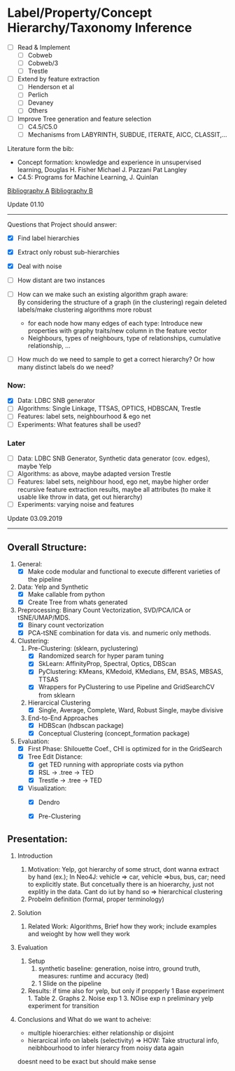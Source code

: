 # Label/Property/Concept Hierarchy/Taxonomy Inference

- [ ] Read & Implement 
    - [ ] Cobweb
    - [ ] Cobweb/3
    - [ ] Trestle
- [ ] Extend by feature extraction
    - [ ] Henderson et al 
    - [ ] Perlich
    - [ ] Devaney
    - [ ] Others
- [ ] Improve Tree generation and feature selection
    - [ ] C4.5/C5.0
    - [ ] Mechanisms from LABYRINTH, SUBDUE, ITERATE, AICC, CLASSIT,...

Literature form the bib:
- Concept formation: knowledge and experience in unsupervised learning, Douglas H. Fisher Michael J. Pazzani Pat Langley
- C4.5: Programs for Machine Learning, J. Quinlan

[Bibliography A](https://www.cs.cmu.edu/afs/cs/project/jair/pub/volume4/fisher96a-html/node22.html)
[Bibliography B](https://web.archive.org/web/20110409095215/http://www.lsi.upc.es/~talavera/conceptual-clustering.html)

Update 01.10
_______________________________________________________________________

Questions that Project should answer:  
- [x] Find label hierarchies  
- [x] Extract only robust sub-hierarchies  
- [x] Deal with noise  
- [ ] How distant are two instances  
- [ ] How can we make such an existing algorithm graph aware:  
            By considering the structure of a graph (in the clustering) regain deleted labels/make clustering 
            algorithms more robust  
    - for each node how many edges of each type: Introduce new properties with graphy traits/new column in the feature vector  
    - Neighbours, types of neighbours, type of relationships, cumulative relationship, ...  
- [ ] How much do we need to sample to get a correct hierarchy? Or how many distinct labels do we need?    


### Now:
- [x] Data: LDBC SNB generator
- [ ] Algorithms: Single Linkage, TTSAS, OPTICS, HDBSCAN, Trestle
- [ ] Features: label sets, neighbourhood & ego net
- [ ] Experiments: What features shall be used?

### Later
- [ ] Data: LDBC SNB Generator, Synthetic data generator (cov. edges), maybe Yelp
- [ ] Algorithms: as above, maybe adapted version Trestle
- [ ] Features: label sets, neighbour hood, ego net, maybe higher order recursive feature extraction results, maybe all attributes (to make it usable like throw in data, get out hierarchy)
- [ ] Experiments: varying noise and features

Update 03.09.2019
_______________________________________________________________________
## Overall Structure: ## 
1. General:
    - [x] Make code modular and functional to execute different varieties of the pipeline

2. Data: Yelp and Synthetic 
    - [x] Make callable from python
    - [x] Create Tree from whats generated

3. Preprocessing: Binary Count Vectorization, SVD/PCA/ICA or tSNE/UMAP/MDS. 
    - [x] Binary count vectorization
    - [x] PCA-tSNE combination for data vis. and numeric only methods. 

4. Clustering:
    1. Pre-Clustering: (sklearn, pyclustering)
        - [x] Randomized search for hyper param tuning
        - [x] SkLearn: AffinityProp, Spectral, Optics, DBScan
        - [x] PyClustering: KMeans, KMedoid, KMedians, EM, BSAS, MBSAS, TTSAS
        - [x] Wrappers for PyClustering to use Pipeline and GridSearchCV from sklearn
    2. Hierarcical Clustering
        - [x] Single, Average, Complete, Ward, Robust Single, maybe divisive
    3. End-to-End Approaches
        - [x] HDBScan (hdbscan package)
        - [x] Conceptual Clustering (concept_formation package)

5. Evaluation:  
    - [x] First Phase: Shilouette Coef., CHI is optimized for in the GridSearch  
    - [x] Tree Edit Distance:  
        - [x] get TED running with appropriate costs via python  
        - [x] RSL -> .tree -> TED  
        - [x] Trestle -> .tree -> TED  
    - [x] Visualization:  
        - [x] Dendro  
        - [x] Pre-Clustering  
            

## Presentation:
1. Introduction
    1. Motivation: Yelp, got hierarchy of some struct, dont wanna extract by hand (ex.); In Neo4J: vehicle => car, vehicle =>bus, bus, car; need to explicitly state. But concetually there is an hioerarchy, just not explitly in the data. Cant do iut by hand so => hierarchical clustering 
    2.  Probelm definition (formal, proper terminology)
2. Solution
    1. Related Work: Algorithms, Brief how they work; include examples and weioght by how well they work
3. Evaluation
    1. Setup
        1. synthetic baseline: generation, noise intro, ground truth, measures: runtime and accuracy (ted)
        2. 1 Slide on the pipeline
    2. Results: if time also for yelp, but only if propperly
        1 Base experiment
            1. Table
            2. Graphs
        2. Noise exp 1
        3. NOise exp n
    preliminary yelp experiment for transition
        
4. Conclusions and What do we want to acheive:
    - multiple hioerarchies: either relationship or disjoint
    - hierarcical info on labels (selectivity)
    => HOW: Take structural info, neibhbourhood to infer hierarcy from noisy data again
    
    doesnt need to be exact but should make sense

